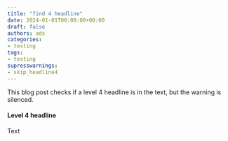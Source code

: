 ```yaml
---
title: "find 4 headline"
date: 2024-01-01T00:00:00+00:00
draft: false
authors: ads
categories:
- testing
tags:
- testing
supresswarnings:
- skip_headline4
---
```


This blog post checks if a level 4 headline is in the text, but the warning is silenced.

#### Level 4 headline

Text
